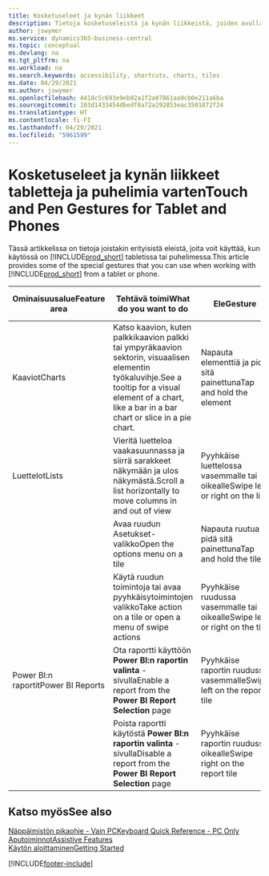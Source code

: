 ```yaml
---
title: Kosketuseleet ja kynän liikkeet
description: Tietoja kosketuseleistä ja kynän liikkeistä, joiden avulla tietoja voi käsitellä tehokkaasti tableteissa ja puhelimissa.
author: jswymer
ms.service: dynamics365-business-central
ms.topic: conceptual
ms.devlang: na
ms.tgt_pltfrm: na
ms.workload: na
ms.search.keywords: accessibility, shortcuts, charts, tiles
ms.date: 04/29/2021
ms.author: jswymer
ms.openlocfilehash: 4418c5c693e9eb02a1f2a07861aa9cb0e211a6ba
ms.sourcegitcommit: 103d1433454dbedf8a72a292853eac3501872f24
ms.translationtype: HT
ms.contentlocale: fi-FI
ms.lasthandoff: 04/29/2021
ms.locfileid: "5961599"
---
```

# <a name="touch-and-pen-gestures-for-tablet-and-phones"></a><span data-ttu-id="9033f-103">Kosketuseleet ja kynän liikkeet tabletteja ja puhelimia varten</span><span class="sxs-lookup"><span data-stu-id="9033f-103">Touch and Pen Gestures for Tablet and Phones</span></span> 

<span data-ttu-id="9033f-104">Tässä artikkelissa on tietoja joistakin erityisistä eleistä, joita voit käyttää, kun käytössä on [!INCLUDE[prod_short](includes/prod_short.md)] tabletissa tai puhelimessa.</span><span class="sxs-lookup"><span data-stu-id="9033f-104">This article provides some of the special gestures that you can use when working with [!INCLUDE[prod_short](includes/prod_short.md)] from a tablet or phone.</span></span>

|<span data-ttu-id="9033f-105">Ominaisuusalue</span><span class="sxs-lookup"><span data-stu-id="9033f-105">Feature area</span></span>|<span data-ttu-id="9033f-106">Tehtävä toimi</span><span class="sxs-lookup"><span data-stu-id="9033f-106">What do you want to do</span></span>|<span data-ttu-id="9033f-107">Ele</span><span class="sxs-lookup"><span data-stu-id="9033f-107">Gesture</span></span>|<span data-ttu-id="9033f-108">Tabletin tuki</span><span class="sxs-lookup"><span data-stu-id="9033f-108">Tablet support</span></span>|<span data-ttu-id="9033f-109">Puhelimen tuki</span><span class="sxs-lookup"><span data-stu-id="9033f-109">Phone support</span></span>|
|------------|----------------------|-------|--------------|-------------|
|<span data-ttu-id="9033f-110">Kaaviot</span><span class="sxs-lookup"><span data-stu-id="9033f-110">Charts</span></span>|<span data-ttu-id="9033f-111">Katso kaavion, kuten palkkikaavion palkki tai ympyräkaavion sektorin, visuaalisen elementin työkaluvihje.</span><span class="sxs-lookup"><span data-stu-id="9033f-111">See a tooltip for a visual element of a chart, like a bar in a bar chart or slice in a pie chart.</span></span>|<span data-ttu-id="9033f-112">Napauta elementtiä ja pidä sitä painettuna</span><span class="sxs-lookup"><span data-stu-id="9033f-112">Tap and hold the element</span></span>|<span data-ttu-id="9033f-113">Kyllä</span><span class="sxs-lookup"><span data-stu-id="9033f-113">Yes</span></span>|<span data-ttu-id="9033f-114">Kyllä</span><span class="sxs-lookup"><span data-stu-id="9033f-114">Yes</span></span>|
|<span data-ttu-id="9033f-115">Luettelot</span><span class="sxs-lookup"><span data-stu-id="9033f-115">Lists</span></span>|<span data-ttu-id="9033f-116">Vieritä luetteloa vaakasuunnassa ja siirrä sarakkeet näkymään ja ulos näkymästä.</span><span class="sxs-lookup"><span data-stu-id="9033f-116">Scroll a list horizontally to move columns in and out of view</span></span>|<span data-ttu-id="9033f-117">Pyyhkäise luettelossa vasemmalle tai oikealle</span><span class="sxs-lookup"><span data-stu-id="9033f-117">Swipe left or right on the list</span></span>|<span data-ttu-id="9033f-118">Kyllä</span><span class="sxs-lookup"><span data-stu-id="9033f-118">Yes</span></span>|<span data-ttu-id="9033f-119">Ei</span><span class="sxs-lookup"><span data-stu-id="9033f-119">No</span></span>|
||<span data-ttu-id="9033f-120">Avaa ruudun Asetukset-valikko</span><span class="sxs-lookup"><span data-stu-id="9033f-120">Open the options menu on a tile</span></span>|<span data-ttu-id="9033f-121">Napauta ruutua ja pidä sitä painettuna</span><span class="sxs-lookup"><span data-stu-id="9033f-121">Tap and hold the tile</span></span>|<span data-ttu-id="9033f-122">Kyllä</span><span class="sxs-lookup"><span data-stu-id="9033f-122">Yes</span></span>|<span data-ttu-id="9033f-123">Kyllä</span><span class="sxs-lookup"><span data-stu-id="9033f-123">Yes</span></span>|
||<span data-ttu-id="9033f-124">Käytä ruudun toimintoja tai avaa pyyhkäisytoimintojen valikko</span><span class="sxs-lookup"><span data-stu-id="9033f-124">Take action on a tile or open a menu of swipe actions</span></span> |<span data-ttu-id="9033f-125">Pyyhkäise ruudussa vasemmalle tai oikealle</span><span class="sxs-lookup"><span data-stu-id="9033f-125">Swipe left or right on the tile</span></span>|<span data-ttu-id="9033f-126">Ei</span><span class="sxs-lookup"><span data-stu-id="9033f-126">No</span></span>|<span data-ttu-id="9033f-127">Kyllä</span><span class="sxs-lookup"><span data-stu-id="9033f-127">Yes</span></span>|
|<span data-ttu-id="9033f-128">Power BI:n raportit</span><span class="sxs-lookup"><span data-stu-id="9033f-128">Power BI Reports</span></span>|<span data-ttu-id="9033f-129">Ota raportti käyttöön **Power BI:n raportin valinta** -sivulla</span><span class="sxs-lookup"><span data-stu-id="9033f-129">Enable a report from the **Power BI Report Selection** page</span></span> |<span data-ttu-id="9033f-130">Pyyhkäise raportin ruudussa vasemmalle</span><span class="sxs-lookup"><span data-stu-id="9033f-130">Swipe left on the report tile</span></span>|<span data-ttu-id="9033f-131">Ei</span><span class="sxs-lookup"><span data-stu-id="9033f-131">No</span></span>|<span data-ttu-id="9033f-132">Kyllä</span><span class="sxs-lookup"><span data-stu-id="9033f-132">Yes</span></span>|
||<span data-ttu-id="9033f-133">Poista raportti käytöstä **Power BI:n raportin valinta** -sivulla</span><span class="sxs-lookup"><span data-stu-id="9033f-133">Disable a report from the **Power BI Report Selection** page</span></span> |<span data-ttu-id="9033f-134">Pyyhkäise raportin ruudussa oikealle</span><span class="sxs-lookup"><span data-stu-id="9033f-134">Swipe right on the report tile</span></span>|<span data-ttu-id="9033f-135">Ei</span><span class="sxs-lookup"><span data-stu-id="9033f-135">No</span></span>|<span data-ttu-id="9033f-136">Kyllä</span><span class="sxs-lookup"><span data-stu-id="9033f-136">Yes</span></span>|

<!-- ## Charts

Business Central built-in charts display useful information about business data and KPIs. You can get additional information about the data by using the tooltips that are available on top of the data. To access a tooltip, tap and hold or hover over the data.

-->

## <a name="see-also"></a><span data-ttu-id="9033f-137">Katso myös</span><span class="sxs-lookup"><span data-stu-id="9033f-137">See also</span></span>

[<span data-ttu-id="9033f-138">Näppäimistön pikaohje - Vain PC</span><span class="sxs-lookup"><span data-stu-id="9033f-138">Keyboard Quick Reference - PC Only</span></span>](keyboard-shortcuts-cheatsheet.md)  
[<span data-ttu-id="9033f-139">Aputoiminnot</span><span class="sxs-lookup"><span data-stu-id="9033f-139">Assistive Features</span></span>](ui-accessibility.md)  
[<span data-ttu-id="9033f-140">Käytön aloittaminen</span><span class="sxs-lookup"><span data-stu-id="9033f-140">Getting Started</span></span>](product-get-started.md)  

[!INCLUDE[footer-include](includes/footer-banner.md)]